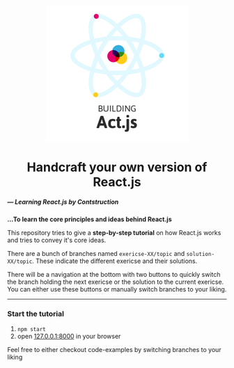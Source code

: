 <p align="center">
<br>
<br>
<br>
<img src="logo.png" alt="Building Act.js"/>

<h1 align="center">Handcraft your own version of React.js</a></h1>
</p>

##### — Learning React.js by Contstruction
**…To learn the core principles and ideas behind React.js**

This repository tries to give a **step-by-step tutorial** on how React.js
works and tries to convey it's core ideas.
        
There are a bunch of branches named <code>exericse-XX/topic</code> and 
<code>solution-XX/topic</code>. These indicate the different exericse and their solutions.

There will be a navigation at the bottom with two buttons to quickly
switch the branch holding the next exericse or the solution to the
current exericse. You can either use these buttons or manually switch
branches to your liking.

---

### Start the tutorial

1. `npm start`
2. open [127.0.0.1:8000](http://127.0.0.1:8000) in your browser

Feel free to either checkout code-examples by switching branches to your liking


